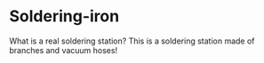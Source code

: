 # Soldering-iron
What is a real soldering station? This is a soldering station made of branches and vacuum hoses!
